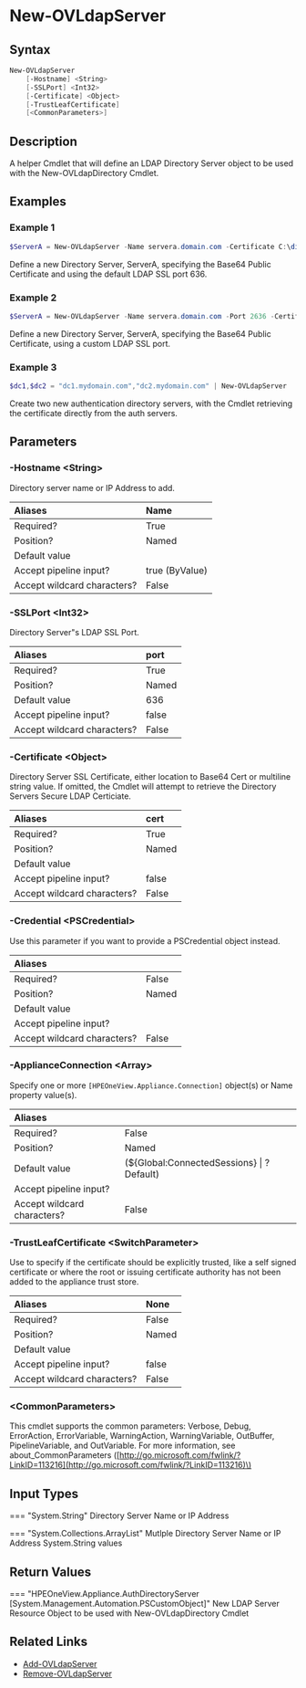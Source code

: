 ﻿---
description: Define LDAP Directory Server object.
---

# New-OVLdapServer

## Syntax

```powershell
New-OVLdapServer
    [-Hostname] <String>
    [-SSLPort] <Int32>
    [-Certificate] <Object>
    [-TrustLeafCertificate]
    [<CommonParameters>]
```

## Description

A helper Cmdlet that will define an LDAP Directory Server object to be used with the New-OVLdapDirectory Cmdlet.

## Examples

###  Example 1 

```powershell
$ServerA = New-OVLdapServer -Name servera.domain.com -Certificate C:\dir\servera.cer
```

Define a new Directory Server, ServerA, specifying the Base64 Public Certificate and using the default LDAP SSL port 636.

###  Example 2 

```powershell
$ServerA = New-OVLdapServer -Name servera.domain.com -Port 2636 -Certificate C:\dir\servera.cer
```

Define a new Directory Server, ServerA, specifying the Base64 Public Certificate, using a custom LDAP SSL port.

###  Example 3 

```powershell
$dc1,$dc2 = "dc1.mydomain.com","dc2.mydomain.com" | New-OVLdapServer
```

Create two new authentication directory servers, with the Cmdlet retrieving the certificate directly from the auth servers.

## Parameters

### -Hostname &lt;String&gt;

Directory server name or IP Address to add.

| Aliases | Name |
| :--- | :--- |
| Required? | True |
| Position? | Named |
| Default value |  |
| Accept pipeline input? | true (ByValue) |
| Accept wildcard characters? | False |

### -SSLPort &lt;Int32&gt;

Directory Server"s LDAP SSL Port.

| Aliases | port |
| :--- | :--- |
| Required? | True |
| Position? | Named |
| Default value | 636 |
| Accept pipeline input? | false |
| Accept wildcard characters? | False |

### -Certificate &lt;Object&gt;

Directory Server SSL Certificate, either location to Base64 Cert or multiline string value.  If omitted, the Cmdlet will attempt to retrieve the Directory Servers Secure LDAP Certiciate.

| Aliases | cert |
| :--- | :--- |
| Required? | True |
| Position? | Named |
| Default value |  |
| Accept pipeline input? | false |
| Accept wildcard characters? | False |

### -Credential &lt;PSCredential&gt;

Use this parameter if you want to provide a PSCredential object instead.

| Aliases |  |
| :--- | :--- |
| Required? | False |
| Position? | Named |
| Default value |  |
| Accept pipeline input? |  |
| Accept wildcard characters? | False |

### -ApplianceConnection &lt;Array&gt;

Specify one or more `[HPEOneView.Appliance.Connection]` object(s) or Name property value(s).

| Aliases |  |
| :--- | :--- |
| Required? | False |
| Position? | Named |
| Default value | (${Global:ConnectedSessions} &vert; ? Default) |
| Accept pipeline input? |  |
| Accept wildcard characters? | False |

### -TrustLeafCertificate &lt;SwitchParameter&gt;

Use to specify if the certificate should be explicitly trusted, like a self signed certificate or where the root or issuing certificate authority has not been added to the appliance trust store.

| Aliases | None |
| :--- | :--- |
| Required? | False |
| Position? | Named |
| Default value |  |
| Accept pipeline input? | false |
| Accept wildcard characters? | False |

### &lt;CommonParameters&gt;

This cmdlet supports the common parameters: Verbose, Debug, ErrorAction, ErrorVariable, WarningAction, WarningVariable, OutBuffer, PipelineVariable, and OutVariable. For more information, see about\_CommonParameters \([http://go.microsoft.com/fwlink/?LinkID=113216](http://go.microsoft.com/fwlink/?LinkID=113216)\)

## Input Types

=== "System.String"
    Directory Server Name or IP Address
    

=== "System.Collections.ArrayList"
    Mutlple Directory Server Name or IP Address System.String values
    

## Return Values

=== "HPEOneView.Appliance.AuthDirectoryServer [System.Management.Automation.PSCustomObject]"
    New LDAP Server Resource Object to be used with New-OVLdapDirectory Cmdlet
    

## Related Links

* [Add-OVLdapServer](add-ovldapserver.md)
* [Remove-OVLdapServer](remove-ovldapserver.md)

